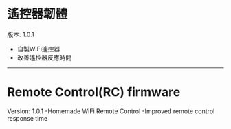 # 遙控器韌體
版本: 1.0.1
- 自製WiFi遙控器
- 改善遙控器反應時間
---------------------------
# Remote Control(RC) firmware
Version: 1.0.1
-Homemade WiFi Remote Control
-Improved remote control response time